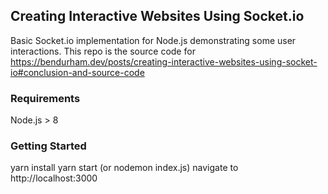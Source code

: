 ## Creating Interactive Websites Using Socket.io ##

Basic Socket.io implementation for Node.js demonstrating some user interactions. This repo is the source code for https://bendurham.dev/posts/creating-interactive-websites-using-socket-io#conclusion-and-source-code

### Requirements ###

Node.js > 8

### Getting Started ###

yarn install
yarn start (or nodemon index.js)
navigate to http://localhost:3000
